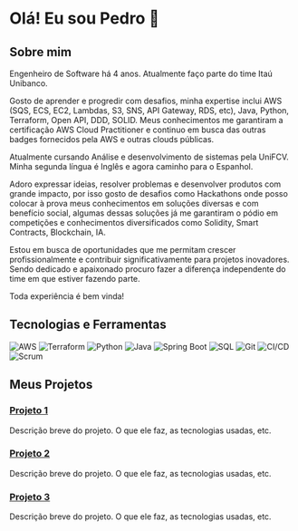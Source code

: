 # Olá! Eu sou Pedro 👋

## Sobre mim

Engenheiro de Software há 4 anos. Atualmente faço parte do time Itaú Unibanco.

Gosto de aprender e progredir com desafios, minha expertise inclui AWS (SQS, ECS, EC2, Lambdas, S3, SNS, API Gateway, RDS, etc), Java, Python, Terraform, Open API, DDD, SOLID. Meus conhecimentos me garantiram a certificação AWS Cloud Practitioner e continuo em busca das outras badges fornecidos pela AWS e outras clouds públicas.

Atualmente cursando Análise e desenvolvimento de sistemas pela UniFCV.
Minha segunda língua é Inglês e agora caminho para o Espanhol.

Adoro expressar ideias, resolver problemas e desenvolver produtos com grande impacto, por isso gosto de desafios como Hackathons onde posso colocar à prova meus conhecimentos em soluções diversas e com benefício social, algumas dessas soluções já me garantiram o pódio em competições e conhecimentos diversificados como Solidity, Smart Contracts, Blockchain, IA.

Estou em busca de oportunidades que me permitam crescer profissionalmente e contribuir significativamente para projetos inovadores. Sendo dedicado e apaixonado procuro fazer a diferença independente do time em que estiver fazendo parte.

Toda experiência é bem vinda!

## Tecnologias e Ferramentas

![AWS](https://img.shields.io/badge/AWS-232F3E?style=flat&logo=amazon-aws&logoColor=white)
![Terraform](https://img.shields.io/badge/Terraform-623CE4?style=flat&logo=terraform&logoColor=white)
![Python](https://img.shields.io/badge/Python-3776AB?style=flat&logo=python&logoColor=white)
![Java](https://img.shields.io/badge/Java-007396?style=flat&logo=java&logoColor=white)
![Spring Boot](https://img.shields.io/badge/Spring%20Boot-6DB33F?style=flat&logo=spring-boot&logoColor=white)
![SQL](https://img.shields.io/badge/SQL-4479A1?style=flat&logo=postgresql&logoColor=white)
![Git](https://img.shields.io/badge/-Git-F05032?style=flat&logo=git&logoColor=white)
![CI/CD](https://img.shields.io/badge/CI%2FCD-D24939?style=flat&logo=jenkins&logoColor=white)
![Scrum](https://img.shields.io/badge/Scrum-6DB33F?style=flat&logo=scrum&logoColor=white)

## Meus Projetos

### [Projeto 1](https://github.com/seu-usuario/projeto1)
Descrição breve do projeto. O que ele faz, as tecnologias usadas, etc.

### [Projeto 2](https://github.com/seu-usuario/projeto2)
Descrição breve do projeto. O que ele faz, as tecnologias usadas, etc.

### [Projeto 3](https://github.com/seu-usuario/projeto3)
Descrição breve do projeto. O que ele faz, as tecnologias usadas, etc.

